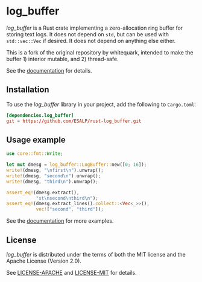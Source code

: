 log_buffer
==========

_log_buffer_ is a Rust crate implementing a zero-allocation ring buffer
for storing text logs. It does not depend on `std`, but can be used
with `std::vec::Vec` if desired. It does not depend on anything else
either.

This is a fork of the original repository by whitequark, intended to make the buffer 1) interior mutable, and 2) thread-safe. 

See the [documentation][doc] for details.

[doc]: https://whitequark.github.io/rust-log_buffer/log_buffer/

Installation
------------

To use the _log_buffer_ library in your project, add the following to `Cargo.toml`:

```toml
[dependencies.log_buffer]
git = https://github.com/ESALP/rust-log_buffer.git
```

Usage example
-------------

```rust
use core::fmt::Write;

let mut dmesg = log_buffer::LogBuffer::new([0; 16]);
write!(dmesg, "\nfirst\n").unwrap();
write!(dmesg, "second\n").unwrap();
write!(dmesg, "third\n").unwrap();

assert_eq!(dmesg.extract(),
           "st\nsecond\nthird\n");
assert_eq!(dmesg.extract_lines().collect::<Vec<_>>(),
           vec!["second", "third"]);
```

See the [documentation][doc] for more examples.

License
-------

_log_buffer_ is distributed under the terms of both the MIT license
and the Apache License (Version 2.0).

See [LICENSE-APACHE](LICENSE-APACHE) and [LICENSE-MIT](LICENSE-MIT)
for details.
